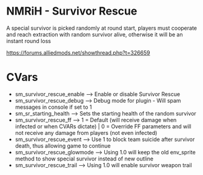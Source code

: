 # NMRiH - Survivor Rescue
A special survivor is picked randomly at round start, players must cooperate and reach extraction with random survivor alive, otherwise it will be an instant round loss

https://forums.alliedmods.net/showthread.php?t=326659

# CVars

- sm_survivor_rescue_enable --> Enable or disable Survivor Rescue
- sm_survivor_rescue_debug --> Debug mode for plugin - Will spam messages in console if set to 1
- sm_sr_starting_health --> Sets the starting health of the random survivor
- sm_survivor_rescue_ff --> 1 = Default (will receive damage when infected or when CVARs dictate) | 0 = Override FF parameters and will not receive any damage from players (not even infected)
- sm_survivor_rescue_event --> Use 1 to block team suicide after survivor death, thus allowing game to continue
- sm_survivor_rescue_glowmode --> Using 1.0 will keep the old env_sprite method to show special survivor instead of new outline
- sm_survivor_rescue_trail --> Using 1.0 will enable survivor weapon trail
